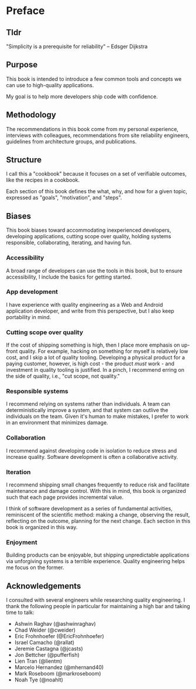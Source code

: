# Preface

## Tldr

"Simplicity is a prerequisite for reliability" – Edsger Dijkstra

## Purpose

This book is intended to introduce a few common tools and concepts we can use to high-quality applications.

My goal is to help more developers ship code with confidence.

## Methodology

The recommendations in this book come from my personal experience, interviews with colleagues, recommendations from site reliability engineers, guidelines from architecture groups, and publications.

## Structure

I call this a "cookbook" because it focuses on a set of verifiable outcomes, like the recipes in a cookbook.

Each section of this book defines the what, why, and how for a given topic, expressed as "goals", "motivation", and "steps".

## Biases

This book biases toward accommodating inexperienced developers, developing applications, cutting scope over quality, holding systems responsible, collaborating, iterating, and having fun.

### Accessibility

A broad range of developers can use the tools in this book, but to ensure accessibility, I include the basics for getting started.

### App development

I have experience with quality engineering as a Web and Android application developer, and write from this perspective, but I also keep portability in mind.

### Cutting scope over quality

If the cost of shipping something is high, then I place more emphasis on up-front quality. For example, hacking on something for myself is relatively low cost, and I skip a lot of quality tooling. Developing a physical product for a paying customer, however, is high cost - the product _must_ work - and investment in quality tooling is justified. In a pinch, I recommend erring on the side of quality, i.e., "cut scope, not quality."

### Responsible systems

I recommend relying on systems rather than individuals. A team can deterministically improve a system, and that system can outlive the individuals on the team. Given it's human to make mistakes, I prefer to work in an environment that minimizes damage.

### Collaboration

I recommend against developing code in isolation to reduce stress and increase quality. Software development is often a collaborative activity.

### Iteration

I recommend shipping small changes frequently to reduce risk and facilitate maintenance and damage control. With this in mind, this book is organized such that each page provides incremental value.

I think of software development as a series of fundamental activities, reminiscent of the scientific method: making a change, observing the result, reflecting on the outcome, planning for the next change. Each section in this book is organized in this way.

### Enjoyment

Building products can be enjoyable, but shipping unpredictable applications via unforgiving systems is a terrible experience. Quality engineering helps me focus on the former.

## Acknowledgements

I consulted with several engineers while researching quality engineering. I thank the following people in particular for maintaining a high bar and taking time to talk:

* Ashwin Raghav (@ashwinraghav)
* Chad Weider (@cweider)
* Eric Frohnhoefer (@EricFrohnhoefer)
* Israel Camacho (@rallat)
* Jeremie Castagna (@jcasts)
* Jon Bettcher (@pufferfish)
* Lien Tran (@lientm)
* Marcelo Hernandez (@mhernand40)
* Mark Roseboom (@markroseboom)
* Noah Tye (@noahlt)
